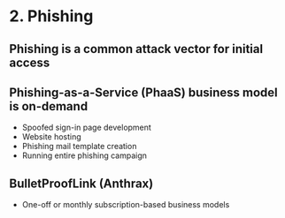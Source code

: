 # 2. Phishing
## Phishing is a common attack vector for initial access
## Phishing-as-a-Service (PhaaS) business model is on-demand
- Spoofed sign-in page development
- Website hosting
- Phishing mail template creation
- Running entire phishing campaign

## BulletProofLink (Anthrax)
- One-off or monthly subscription-based business models
